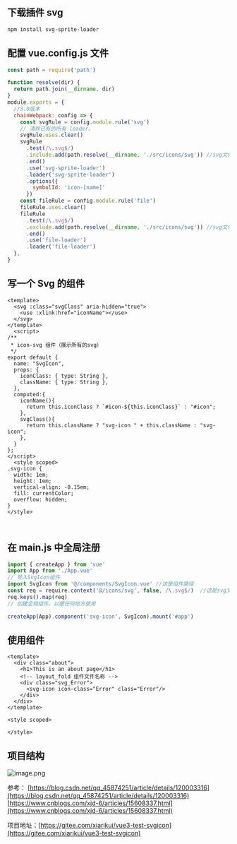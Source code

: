 ## 下载插件 svg
```powershell
npm install svg-sprite-loader
```
##  配置 vue.config.js 文件
```javascript
const path = require('path')

function resolve(dir) {
  return path.join(__dirname, dir)
}
module.exports = {
  //3.0版本
  chainWebpack: config => {
    const svgRule = config.module.rule('svg')
    // 清除已有的所有 loader。
    svgRule.uses.clear()
    svgRule
      .test(/\.svg$/)
      .include.add(path.resolve(__dirname, './src/icons/svg')) //svg文件路径
      .end()
      .use('svg-sprite-loader')
      .loader('svg-sprite-loader')
      .options({
        symbolId: 'icon-[name]'
      })
    const fileRule = config.module.rule('file')
    fileRule.uses.clear()
    fileRule
      .test(/\.svg$/)
      .exclude.add(path.resolve(__dirname, './src/icons/svg')) //svg文件路径
      .end()
      .use('file-loader')
      .loader('file-loader')
  },
}
```

## 写一个 Svg 的组件
```vue
<template>
  <svg :class="svgClass" aria-hidden="true">
    <use :xlink:href="iconName"></use>
  </svg>
</template>
  <script>
/**
 * icon-svg 组件（展示所有的svg）
 */
export default {
  name: "SvgIcon",
  props: {
    iconClass: { type: String },
    className: { type: String },
  },
  computed:{
    iconName(){
      return this.iconClass ? `#icon-${this.iconClass}` : "#icon";
    },
    svgClass(){
      return this.className ? "svg-icon " + this.className : "svg-icon";
    },
  }
};
</script>
  <style scoped>
.svg-icon {
  width: 1em;
  height: 1em;
  vertical-align: -0.15em;
  fill: currentColor;
  overflow: hidden;
}
</style>
  
  
```
## 在 main.js 中全局注册
```javascript
import { createApp } from 'vue'
import App from './App.vue'
// 导入SvgIcon组件
import SvgIcon from '@/components/SvgIcon.vue' //这是组件路径
const req = require.context('@/icons/svg', false, /\.svg$/)  //这是svg文件路径
req.keys().map(req)
// 创建全局组件，以便任何地方使用

createApp(App).component('svg-icon', SvgIcon).mount('#app')


```

## 使用组件
```vue
<template>
  <div class="about">
    <h1>This is an about page</h1>
    <!-- layout_fold 组件文件名称 -->
    <div class="svg_Error">
      <svg-icon icon-class="Error" class="Error"/>
    </div>
  </div>
</template>

<style scoped>

</style>
```
## 项目结构
![image.png](https://cdn.nlark.com/yuque/0/2022/png/1039463/1666542932694-b350c449-d562-40e0-913c-6ae856dda90b.png#clientId=u98863517-dbbb-4&errorMessage=unknown%20error&from=paste&height=485&id=ub5e3ec14&name=image.png&originHeight=485&originWidth=360&originalType=binary&ratio=1&rotation=0&showTitle=false&size=22177&status=error&style=none&taskId=u1057a5ec-a343-4287-a516-1dc42d24a36&title=&width=360)

参考：
[https://blog.csdn.net/qq_45874251/article/details/120003316](https://blog.csdn.net/qq_45874251/article/details/120003316)
[https://www.cnblogs.com/xjd-6/articles/15608337.html](https://www.cnblogs.com/xjd-6/articles/15608337.html)

项目地址：[https://gitee.com/xiarikui/vue3-test-svgicon](https://gitee.com/xiarikui/vue3-test-svgicon)


